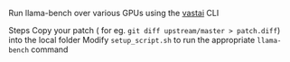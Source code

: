 Run llama-bench over various GPUs using the [vastai](https://cloud.vast.ai/) CLI

Steps 
Copy your patch ( for eg. `git diff upstream/master > patch.diff`) into the local folder 
Modify `setup_script.sh` to run the appropriate `llama-bench` command

